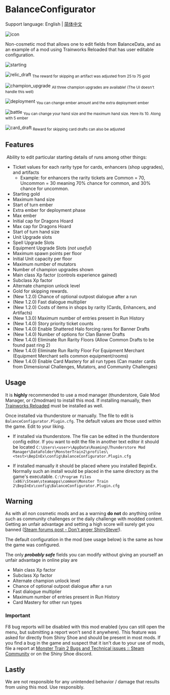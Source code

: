 # BalanceConfigurator

Support language: English | [简体中文](https://github.com/Monster-Train-2-Modding-Group/Balance-Configurator/blob/main/README_zh.md)

![icon](https://raw.githubusercontent.com/Monster-Train-2-Modding-Group/Balance-Configurator/main/icon.png)

Non-cosmetic mod that allows one to edit fields from BalanceData, and as an example of a mod using Trainworks Reloaded that has user editable configuration.

![starting](https://raw.githubusercontent.com/Monster-Train-2-Modding-Group/Balance-Configurator/main/screenshots/starting.png)

![relic_draft](https://raw.githubusercontent.com/Monster-Train-2-Modding-Group/Balance-Configurator/main/screenshots/relic_reward.png)
<sub>The reward for skipping an artifact was adjusted from 25 to 75 gold</sub>

![champion_upgrade](https://raw.githubusercontent.com/Monster-Train-2-Modding-Group/Balance-Configurator/main/screenshots/champion_upgrades.png)
<sub>All three champion upgrades are available! (The UI doesn't handle this well)</sub>

![deployment](https://raw.githubusercontent.com/Monster-Train-2-Modding-Group/Balance-Configurator/main/screenshots/deployment.png)
<sub>You can change ember amount and the extra deployment ember</sub>

![battle](https://raw.githubusercontent.com/Monster-Train-2-Modding-Group/Balance-Configurator/main/screenshots/battle.png)
<sub>You can change your hand size and the maximum hand size. Here its 10. Along with 5 ember</sub>

![card_draft](https://raw.githubusercontent.com/Monster-Train-2-Modding-Group/Balance-Configurator/main/screenshots/card_draft.png)
<sub>Reward for skipping card drafts can also be adjusted</sub>

## Features

 Ability to edit particular starting details of runs among other things:

* Ticket values for each rarity type for cards, enhancers (shop upgrades), and artifacts
  * Example: for enhancers the rarity tickets are Common = 70, Uncommon = 30 meaning 70% chance for common, and 30% chance for uncommon.
* Starting gold
* Maximum hand size
* Start of turn ember
* Extra ember for deployment phase
* Max ember
* Initial cap for Dragons Hoard
* Max cap for Dragons Hoard
* Start of turn hand size
* Unit Upgrade slots
* Spell Upgrade Slots
* Equipment Upgrade Slots (*not useful*)
* Maximum spawn points per floor
* Initial Unit capacity per floor
* Maximum number of mutators
* Number of champion upgrades shown
* Main class Xp factor (controls experience gained)
* Subclass Xp factor
* Alternate champion unlock level
* Gold for skipping rewards.
* (New 1.2.0) Chance of optional outpost dialogue after a run
* (New 1.2.0) Fast dialogue multiplier
* (New 1.2.0) Costs of items in shops by rarity (Cards, Enhancers, and Artifacts)
* (New 1.3.0) Maximum number of entries present in Run History
* (New 1.4.0) Story priority ticket counts
* (New 1.4.0) Enable Shattered Halo forcing rares for Banner Drafts
* (New 1.4.0) Number of options for Clan Banner Drafts
* (New 1.4.0) Eliminate Run Rarity Floors (Allow Common Drafts to be found past ring 2)
* (New 1.4.0) Eliminate Run Rarity Floor For Equipment Merchant (Equipment Merchant sells common equipment/rooms)
* (New 1.4.0) Enable Card Mastery for all run types (Can master cards from Dimensional Challenges, Mutators, and Community Challenges)

## Usage

It is **highly** recommended to use a mod manager (thunderstore, Gale Mod Manager, or r2modman) to install this mod. If installing manually, then [Trainworks Reloaded](https://github.com/Monster-Train-2-Modding-Group/Trainworks-Reloaded) must be installed as well.

Once installed via thunderstore or manually. The file to edit is `BalanceConfigurator.Plugin.cfg`. The default values are those used within the game. Edit to your liking.

* If installed via thunderstore. The file can be edited in the thunderstore config editor. If you want to edit the file in another text editor it should be located `C:\Users\<user>\AppData\Roaming\Thunderstore Mod Manager\DataFolder\MonsterTrain2\profiles\<test>\BepInEx\config\BalanceConfigurator.Plugin.cfg`

* If installed manually it should be placed where you installed BepinEx. Normally such an install would be placed in the same directory as the game's executable.
  `C:\Program Files (x86)\Steam\steamapps\common\Monster Train 2\BepInEx\config\BalanceConfigurator.Plugin.cfg`


## Warning

As with all non cosmetic mods and as a warning **do not** do anything online such as community challenges or the daily challenge with modded content. Getting an unfair advantage and setting a high score will surely get you banned ([Steam forums post - Don't anger ShinySteve!](https://steamcommunity.com/app/2742830/discussions/0/599653789035669752/)).

The default configuration in the mod (see usage below) is the same as how the game was configured.

The only ***probably safe*** fields you can modify without giving an yourself an unfair advantage in online play are

- Main class Xp factor
- Subclass Xp factor
- Alternate champion unlock level
- Chance of optional outpost dialogue after a run
- Fast dialogue multiplier
- Maximum number of entries present in Run History
- Card Mastery for other run types

### **Important**

F8 bug reports will be disabled with this mod enabled (you can still open the menu, but submitting a report won't send it anywhere). This feature was asked for directly from Shiny Shoe and should be present in most mods. If you find a bug in the game and suspect that it isn't due to your use of mods, file a report  at [Monster Train 2 Bugs and Technical issues :: Steam Community](https://steamcommunity.com/app/2742830/discussions/1/) or on the Shiny Shoe discord.

## Lastly

We are not responsible for any unintended behavior / damage that results from using this mod. Use responsibly.
